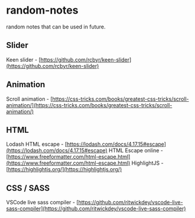 # random-notes
random notes that can be used in future.

Slider
---
Keen slider -  [https://github.com/rcbyr/keen-slider](https://github.com/rcbyr/keen-slider)

Animation
---
Scroll animation - [https://css-tricks.com/books/greatest-css-tricks/scroll-animation/](https://css-tricks.com/books/greatest-css-tricks/scroll-animation/)


HTML
---
Lodash HTML escape - [https://lodash.com/docs/4.17.15#escape](https://lodash.com/docs/4.17.15#escape)
HTML Escape online - [https://www.freeformatter.com/html-escape.html](https://www.freeformatter.com/html-escape.html)
HighlightJS - [https://highlightjs.org/](https://highlightjs.org/)

CSS / SASS
---
VSCode live sass compiler - [https://github.com/ritwickdey/vscode-live-sass-compiler](https://github.com/ritwickdey/vscode-live-sass-compiler)
